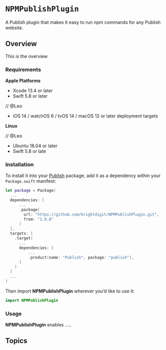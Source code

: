 # ``NPMPublishPlugin``

A Publish plugin that makes it easy to run npm commands for any Publish website. 

## Overview

This is the overview

### Requirements 

**Apple Platforms**

- Xcode 13.4 or later
- Swift 5.8 or later

// @Leo
- iOS 14 / watchOS 6 / tvOS 14 / macOS 12 or later deployment targets

**Linux**

// @Leo
- Ubuntu 18.04 or later
- Swift 5.8 or late

### Installation

To install it into your [Publish](https://github.com/johnsundell/publish) package, add it as a dependency within your `Package.swift` manifest:

```swift
let package = Package(
  ...
  dependencies: [
      ...
      .package(
        url: "https://github.com/brightdigit/NPMPublishPlugin.git",
        from: "1.0.0"
      )
  ],
  targets: [
    .target(
      ...
      dependencies: [
          ...
          .product(name: "Publish", package: "publish"),
      ]
    )
  ]
  ...
)
```

Then import **NPMPublishPlugin** wherever you’d like to use it:

```swift
import NPMPublishPlugin
```

### Usage

**NPMPublishPlugin** enables .....

## Topics

